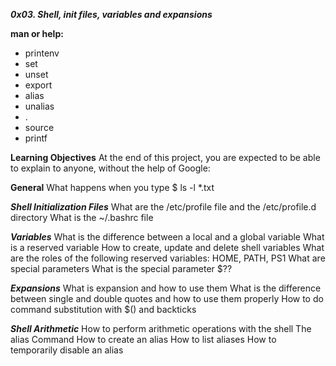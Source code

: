 ***0x03. Shell, init files, variables and expansions***

**man or help:**
- printenv
- set
- unset
- export
- alias
- unalias
- .
- source
- printf

**Learning Objectives**
At the end of this project, you are expected to be able to explain to anyone, without the help of Google:

**General**
What happens when you type $ ls -l *.txt

***Shell Initialization Files***
What are the /etc/profile file and the /etc/profile.d directory
What is the ~/.bashrc file

***Variables***
What is the difference between a local and a global variable
What is a reserved variable
How to create, update and delete shell variables
What are the roles of the following reserved variables: HOME, PATH, PS1
What are special parameters
What is the special parameter $??

***Expansions***
What is expansion and how to use them
What is the difference between single and double quotes and how to use them properly
How to do command substitution with $() and backticks

***Shell Arithmetic***
How to perform arithmetic operations with the shell
The alias Command
How to create an alias
How to list aliases
How to temporarily disable an alias
